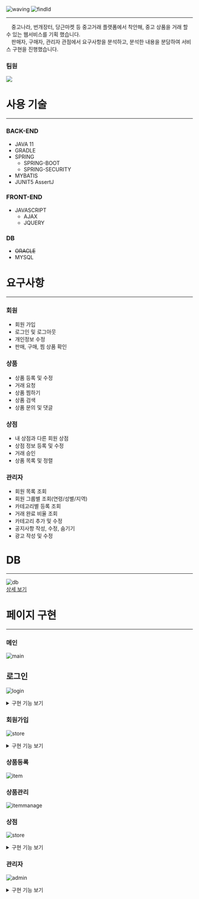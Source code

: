 ![waving](https://capsule-render.vercel.app/api?type=waving&height=200&text=내꼬니꼬&fontAlign=70&fontAlignY=35&color=random)
![findId](./src/main/resources/static/img/logo/neconico_logo.png)
***
　중고나라, 번개장터, 당근마켓 등 중고거래 플랫폼에서 착안해, 중고 상품을 거래 할 수 있는 웹서비스를 기획 했습니다.  
 　판매자, 구매자, 관리자 관점에서 요구사항을 분석하고, 분석한 내용을 분담하여 서비스 구현을 진행했습니다.   

### 팀원
<a href="https://github.com/NecoNicoUsedTradeProject/neconico">
  <img src="https://contrib.rocks/image?repo=NecoNicoUsedTradeProject/neconico" />
</a>

# 사용 기술
***
### BACK-END
  * JAVA 11
  * GRADLE
  * SPRING
    * SPRING-BOOT
    * SPRING-SECURITY
  * MYBATIS
  * JUNIT5 AssertJ
    
### FRONT-END  
  * JAVASCRIPT
    * AJAX
    * JQUERY
### DB  
  * ~~ORACLE~~
  * MYSQL

# 요구사항
***
### 회원
* 회원 가입
* 로그인 및 로그아웃
* 개인정보 수정
* 판매, 구매, 찜 상품 확인
### 상품
* 상품 등록 및 수정
* 거래 요청
* 상품 찜하기
* 상품 검색
* 상품 문의 및 댓글
### 상점
* 내 상점과 다른 회원 상점 
* 상점 정보 등록 및 수정
* 거래 승인
* 상품 목록 및 정렬
### 관리자
* 회원 목록 조회
* 회원 그룹별 조회(연령/성별/지역)
* 카테고리별 등록 조회
* 거래 완료 비율 조회
* 카테고리 추가 및 수정
* 공지사항 작성, 수정, 숨기기
* 광고 작성 및 수정

# DB
***
![db](./img/db/db.JPG)  
<a href="https://www.erdcloud.com/d/wABSja6NBHZbJcNJY" target="_blank">상세 보기</a>

# 페이지 구현
***
### 메인

![main](./img/page/main/main.jpg)

## 로그인

![login](./img/page/login/login.JPG)

<details>
<summary>구현 기능 보기</summary>
<div markdown="1">

* 로그인 상태 유지


* 아이디 찾기
  
  ![findId](./img/page/login/findID.JPG)


* 비밀 번호 찾기
  
  ![findPw](./img/page/login/findPW.JPG)


</div>
</details>



### 회원가입

![store](./img/page/join/join.JPG)
<details>
<summary>구현 기능 보기</summary>
<div markdown="1">

* 아이디 중복 검사 기능


* 유효성 검사


* 주소 검색 기능

  ![searchlocation](./img/page/join/searchlocation.JPG)
  
  
* 이메일 인증 기능
  
  ![emailverify](./img/page/join/emailverify.JPG)
  ![emailverify1](./img/page/join/emailverify1.JPG)


</div>
</details>

### 상품등록

![item](./img/page/item/item.JPG)

### 상품관리

![itemmanage](./img/page/itemmanage/itemmanage.JPG)

### 상점

![store](./img/page/store/mystore_all.JPG)
<details>
<summary>구현 기능 보기</summary>
<div markdown="1">

* 상점 정보 수정 기능
  ![storeInfo](./img/page/store/storeinfo.JPG)
  

* 상품 정렬 기능
  ![sorting](./img/page/store/sorting.JPG)


* 페이징 기능
  ![paging](./img/page/store/paging.JPG)


* 상점 후기 작성 기능
  ![storeReview](./img/page/store/storeReview.JPG)
  ![storeReview2](./img/page/store/storeReview2.JPG)
  

* 상품 거래 기능
  ![trade](./img/page/store/trade.JPG)

</div>
</details>

### 관리자

![admin](./img/page/admin/admin_main.png)

<details>
<summary>구현 기능 보기</summary>
<div markdown="1">
<br></br>
<details>
<summary>회원관리</summary>
<div markdown="1">

* 회원관리

    * 회원 목록 조회
      <br></br>
      ![usersList](./img/page/admin/users/admin_user_list.gif)
      <br></br>

    * 회원 목록 그룹별 조회 (나이 / 성별 / 지역)
      <br></br>
      ![usersGroup](./img/page/admin/users/admin_user_group.gif)
      <br></br>

    * 회원 가입 추이 조회
      <br></br>
      ![usersRegistered](img/page/admin/users/admin_user_registered.gif)
      <br></br>
      <br></br>

</div>
</details>

<details>
<summary>상품관리</summary>
<div markdown="1">

* 상품관리
  <br></br>

    * 상품 카테고리별 등록 수 조회 (대분류 / 중분류)
      <br></br>
      ![itemsList](./img/page/admin/item/admin_item_static.gif)
      <br></br>

    * 상품 거래 완료 비율 조회
      <br></br>
      ![tradeRate](./img/page/admin/item/admin_item_tradestatus.gif)
      <br></br>

    * 카테고리 등록 및 수정 (대분류)
      <br></br>
      ![categoryCRUD](./img/page/admin/item/admin_item_categorymain.gif)
      <br></br>

    * 카테고리 등록 및 수정 (중분류)
      <br></br>
      ![subCategoryCRUD](./img/page/admin/item/admin_item_categorysub.gif)
      <br></br>

</div>
</details>

<details>
<summary>광고관리</summary>
<div markdown="1">


* 광고 조회/수정/삭제
  ![advertList](./img/page/admin/advert/advert_ud.gif)

<br>

* 광고 등록

![advertCRUD](./img/page/admin/advert/submit_advert.gif)

<br>

* 광고 숨김

![advertCRUD](./img/page/admin/advert/advert_hidden.gif)

<br>



</div>
</details>

<details>
<summary>공지사항</summary>
<div markdown="1">

<br>

* 공지사항 조회

![noticeList](./img/page/admin/notice/noticelist.PNG)

<br>

* 공지 등록, 수정, 삭제

![noticeCRUD](./img/page/admin/notice/submit_notice.gif)

<br>

* 공지사항 페이지 처리

![noticePaging](./img/page/admin/notice/notice_paging.gif)


</details>
<br>

* 관리자 권한 부여
  <br></br>
  ![adminAuthority](./img/page/admin/admin_changeauthority.gif)
</div>
</details>
